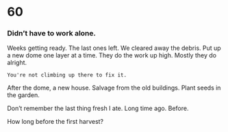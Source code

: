 # 60

### Didn’t have to work alone.

Weeks getting ready. The last ones left. We cleared away the debris. Put up a new dome one layer at a time. They do the work up high. Mostly they do alright.

`You're not climbing up there to fix it.`

After the dome, a new house.  Salvage from the old buildings. Plant seeds in the garden. 

Don’t remember the last thing fresh I ate. Long time ago. Before.

How long before the first harvest? 